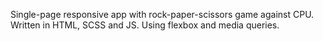Single-page responsive app with rock-paper-scissors game against CPU. Written in HTML, SCSS and JS. Using flexbox and media queries.
